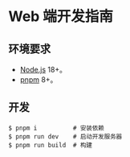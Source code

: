 # Web 端开发指南

## 环境要求

- [Node.js](https://nodejs.org/) 18+。
- [pnpm](https://pnpm.io/) 8+。

## 开发

```shell
$ pnpm i          # 安装依赖
$ pnpm run dev    # 启动开发服务器
$ pnpm run build  # 构建
```

